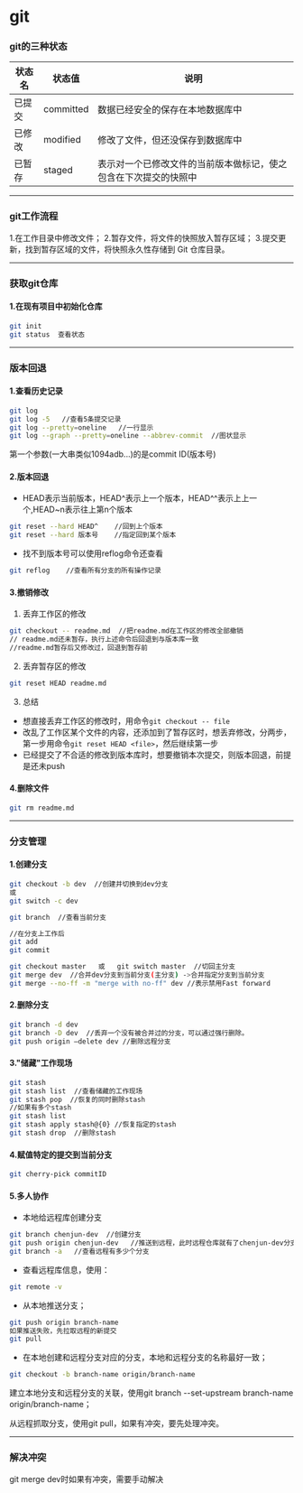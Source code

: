 # git


### git的三种状态
状态名|状态值|说明
-|-|-
已提交|committed|数据已经安全的保存在本地数据库中
已修改|modified|修改了文件，但还没保存到数据库中
已暂存|staged|表示对一个已修改文件的当前版本做标记，使之包含在下次提交的快照中

***
### git工作流程
1.在工作目录中修改文件；
2.暂存文件，将文件的快照放入暂存区域；
3.提交更新，找到暂存区域的文件，将快照永久性存储到 Git 仓库目录。

***

### 获取git仓库
#### 1.在现有项目中初始化仓库 
```bash
git init
git status  查看状态
```

***
### 版本回退
#### 1.查看历史记录
```bash
git log
git log -5   //查看5条提交记录
git log --pretty=oneline   //一行显示
git log --graph --pretty=oneline --abbrev-commit  //图状显示
```
第一个参数(一大串类似1094adb...)的是commit ID(版本号)
#### 2.版本回退
- HEAD表示当前版本，HEAD^表示上一个版本，HEAD\^\^表示上上一个,HEAD~n表示往上第n个版本
```bash
git reset --hard HEAD^    //回到上个版本
git reset --hard 版本号    //指定回到某个版本
```
- 找不到版本号可以使用reflog命令还查看
```bash
git reflog    //查看所有分支的所有操作记录
```
#### 3.撤销修改
1. 丢弃工作区的修改
```bash
git checkout -- readme.md  //把readme.md在工作区的修改全部撤销
// readme.md还未暂存，执行上述命令后回退到与版本库一致
//readme.md暂存后又修改过，回退到暂存前
```
2. 丢弃暂存区的修改 
```bash
git reset HEAD readme.md
```
3. 总结
- 想直接丢弃工作区的修改时，用命令`git checkout -- file`
- 改乱了工作区某个文件的内容，还添加到了暂存区时，想丢弃修改，分两步，第一步用命令`git reset HEAD <file>`，然后继续第一步
- 已经提交了不合适的修改到版本库时，想要撤销本次提交，则版本回退，前提是还未push

#### 4.删除文件
```bash
git rm readme.md  
```

***
###  分支管理
#### 1.创建分支
```bash
git checkout -b dev  //创建并切换到dev分支
或
git switch -c dev 
```
```bash
git branch  //查看当前分支
```
```bash
//在分支上工作后
git add
git commit
```
```bash
git checkout master   或   git switch master  //切回主分支
git merge dev  //合并dev分支到当前分支(主分支) ->合并指定分支到当前分支
git merge --no-ff -m "merge with no-ff" dev //表示禁用Fast forward
```
#### 2.删除分支
```bash
git branch -d dev
git branch -D dev  //丢弃一个没有被合并过的分支，可以通过强行删除。
git push origin –delete dev //删除远程分支
```
#### 3."储藏"工作现场
```bash
git stash
git stash list  //查看储藏的工作现场
git stash pop  //恢复的同时删除stash
//如果有多个stash
git stash list
git stash apply stash@{0} //恢复指定的stash
git stash drop  //删除stash
```
####  4.赋值特定的提交到当前分支
```bash
git cherry-pick commitID
```
####  5.多人协作
- 本地给远程库创建分支
```bash
git branch chenjun-dev  //创建分支
git push origin chenjun-dev   //推送到远程，此时远程仓库就有了chenjun-dev分支
git branch -a   //查看远程有多少个分支
```
- 查看远程库信息，使用：
```bash
git remote -v
```
- 从本地推送分支；
```bash
git push origin branch-name
如果推送失败，先拉取远程的新提交
git pull
```
- 在本地创建和远程分支对应的分支，本地和远程分支的名称最好一致；
```bash
git checkout -b branch-name origin/branch-name
```

建立本地分支和远程分支的关联，使用git branch --set-upstream branch-name origin/branch-name；

从远程抓取分支，使用git pull，如果有冲突，要先处理冲突。
***
### 解决冲突
git merge dev时如果有冲突，需要手动解决



